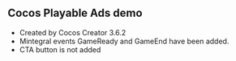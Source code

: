 ## Cocos Playable Ads demo

- Created by Cocos Creator 3.6.2
- Mintegral events GameReady and GameEnd have been added.
- CTA button is not added
